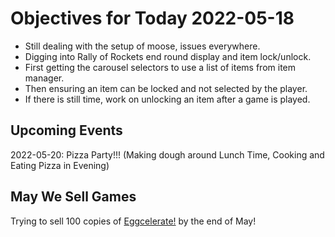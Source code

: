 # Objectives for Today 2022-05-18

- Still dealing with the setup of moose, issues everywhere.
- Digging into Rally of Rockets end round display and item lock/unlock.
- First getting the carousel selectors to use a list of items from item manager.
- Then ensuring an item can be locked and not selected by the player.
- If there is still time, work on unlocking an item after a game is played.

## Upcoming Events

2022-05-20: Pizza Party!!!  (Making dough around Lunch Time, Cooking and Eating Pizza in Evening)

## May We Sell Games

Trying to sell 100 copies of [Eggcelerate!](https://store.steampowered.com/app/1535490/Eggcelerate/) by the end of May!

